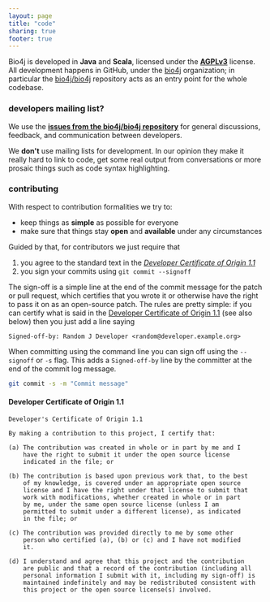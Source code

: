 ```yaml
---
layout: page
title: "code"
sharing: true
footer: true
---
```


Bio4j is developed in **Java** and **Scala**, licensed under  the **[AGPLv3](www.gnu.org/licenses/agpl-3.0.html)** license. All development happens in GitHub, under the [bio4j](https://github.com/bio4j) organization; in particular the [bio4j/bio4j](https://github.com/bio4j/bio4j) repository acts as an entry point for the whole codebase.

### developers mailing list?

We use the **[issues from the bio4j/bio4j repository](https://github.com/bio4j/bio4j/issues)** for general discussions, feedback, and communication between developers.

We **don't** use mailing lists for development. In our opinion they make it really hard to link to code, get some real output from conversations or more prosaic things such as code syntax highlighting.

### contributing

With respect to contribution formalities we try to:

- keep things as **simple** as possible for everyone
- make sure that things stay **open** and **available** under any circumstances

Guided by that, for contributors we just require that

1. you agree to the standard text in the _[Developer Certificate of Origin 1.1](http://elinux.org/Developer_Certificate_Of_Origin)_
2. you sign your commits using `git commit --signoff`

The sign-off is a simple line at the end of the commit message for the patch or pull request, which certifies that you wrote it or otherwise have the right to pass it on as an open-source patch. The rules are pretty simple: if you can certify what is said in the [Developer Certificate of Origin 1.1](http://elinux.org/Developer_Certificate_Of_Origin) (see also below) then you just add a line saying

```
Signed-off-by: Random J Developer <random@developer.example.org>
```

When committing using the command line you can sign off using the `--signoff` or `-s` flag. This adds a `Signed-off-by` line by the committer at the end of the commit log message.

``` bash
git commit -s -m "Commit message"
```

#### Developer Certificate of Origin 1.1

``` 
Developer's Certificate of Origin 1.1

By making a contribution to this project, I certify that:

(a) The contribution was created in whole or in part by me and I
    have the right to submit it under the open source license
    indicated in the file; or

(b) The contribution is based upon previous work that, to the best
    of my knowledge, is covered under an appropriate open source
    license and I have the right under that license to submit that
    work with modifications, whether created in whole or in part
    by me, under the same open source license (unless I am
    permitted to submit under a different license), as indicated
    in the file; or

(c) The contribution was provided directly to me by some other
    person who certified (a), (b) or (c) and I have not modified
    it.

(d) I understand and agree that this project and the contribution
    are public and that a record of the contribution (including all
    personal information I submit with it, including my sign-off) is
    maintained indefinitely and may be redistributed consistent with
    this project or the open source license(s) involved.
```